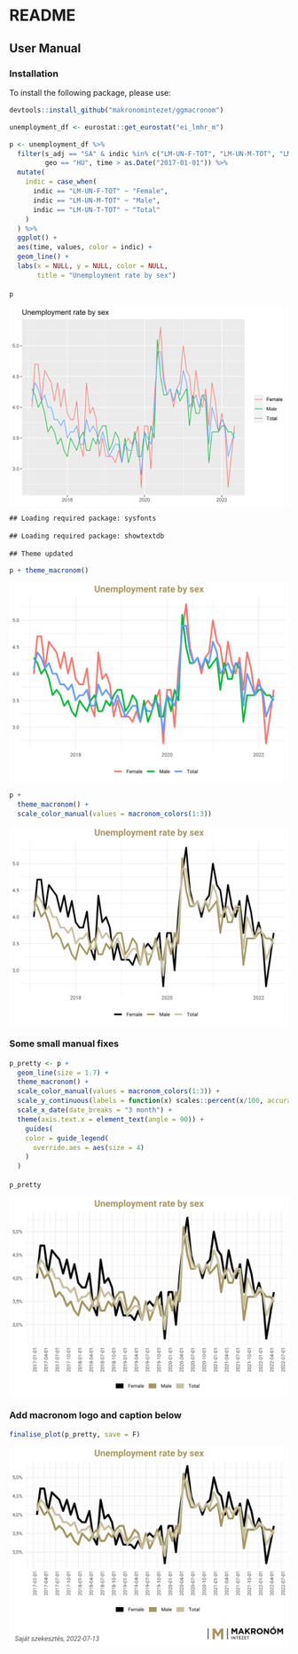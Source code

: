 README
================

## User Manual

### Installation

To install the following package, please use:

``` r
devtools::install_github("makronomintezet/ggmacronom")
```

``` r
unemployment_df <- eurostat::get_eurostat("ei_lmhr_m")
```

``` r
p <- unemployment_df %>% 
  filter(s_adj == "SA" & indic %in% c("LM-UN-F-TOT", "LM-UN-M-TOT", "LM-UN-T-TOT"),
         geo == "HU", time > as.Date("2017-01-01")) %>% 
  mutate(
    indic = case_when(
      indic == "LM-UN-F-TOT" ~ "Female",
      indic == "LM-UN-M-TOT" ~ "Male",
      indic == "LM-UN-T-TOT" ~ "Total"
    )
  ) %>% 
  ggplot() + 
  aes(time, values, color = indic) + 
  geom_line() +
  labs(x = NULL, y = NULL, color = NULL, 
       title = "Unemployment rate by sex")

p
```

<img src="README_files/figure-gfm/unnamed-chunk-3-1.svg" style="display: block; margin: auto;" />

    ## Loading required package: sysfonts

    ## Loading required package: showtextdb

    ## Theme updated

``` r
p + theme_macronom()
```

<img src="README_files/figure-gfm/unnamed-chunk-5-1.svg" style="display: block; margin: auto;" />

``` r
p + 
  theme_macronom() + 
  scale_color_manual(values = macronom_colors(1:3))
```

<img src="README_files/figure-gfm/unnamed-chunk-6-1.svg" style="display: block; margin: auto;" />

### Some small manual fixes

``` r
p_pretty <- p + 
  geom_line(size = 1.7) +
  theme_macronom() + 
  scale_color_manual(values = macronom_colors(1:3)) + 
  scale_y_continuous(labels = function(x) scales::percent(x/100, accuracy = .1, decimal.mark = ",")) + 
  scale_x_date(date_breaks = "3 month") +
  theme(axis.text.x = element_text(angle = 90)) + 
    guides(
    color = guide_legend(
      override.aes = aes(size = 4)
    )
  )

p_pretty
```

<img src="README_files/figure-gfm/unnamed-chunk-7-1.svg" style="display: block; margin: auto;" />

### Add macronom logo and caption below

``` r
finalise_plot(p_pretty, save = F)
```

<img src="README_files/figure-gfm/unnamed-chunk-8-1.svg" style="display: block; margin: auto;" />
